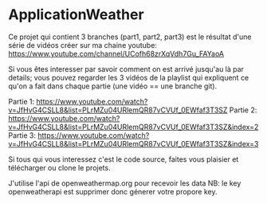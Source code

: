 # ApplicationWeather

Ce projet qui contient 3 branches (part1, part2, part3) est le résultat d'une série de vidéos créer sur ma chaine youtube: 
https://www.youtube.com/channel/UCofh68zrXqVdh7Gu_FAYaoA

Si vous êtes interesser par savoir comment on est arrivé jusqu'au là par details; vous pouvez regarder les 3 vidéos de la playlist qui expliquent ce qu'on a fait dans chaque partie (une vidéo == une branche git).

Partie 1: https://www.youtube.com/watch?v=JfHvG4CSLL8&list=PLrMZu04URlemQR87vCVUf_0EWfaf3T3SZ
Partie 2: https://www.youtube.com/watch?v=JfHvG4CSLL8&list=PLrMZu04URlemQR87vCVUf_0EWfaf3T3SZ&index=2
Partie 3: https://www.youtube.com/watch?v=JfHvG4CSLL8&list=PLrMZu04URlemQR87vCVUf_0EWfaf3T3SZ&index=3

Si tous qui vous interessez c'est le code source, faites vous plaisier et télécharger ou clone le projets. 


J'utilise l'api de openweathermap.org pour recevoir les data 
NB: le key openweatherapi est supprimer donc génerer votre propore key.
